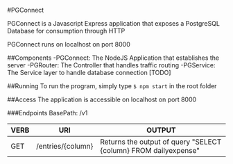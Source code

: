 #PGConnect

PGConnect is a Javascript Express application that exposes a PostgreSQL Database for consumption through HTTP

PGConnect runs on localhost on port 8000

##Components
-PGConnect: The NodeJS Application that establishes the server
-PGRouter: The Controller that handles traffic routing
-PGService: The Service layer to handle database connection [TODO]

##Running
To run the program, simply type
`$ npm start`
in the root folder

##Access
The application is accessible on localhost on port 8000

###Endpoints
BasePath: /v1

|VERB   |URI       	    |OUTPUT 							     |
|-------|-------------------|----------------------------------------------------------------|
|GET	|/entries/{column}  |Returns the output of query "SELECT {column} FROM dailyexpense" |


